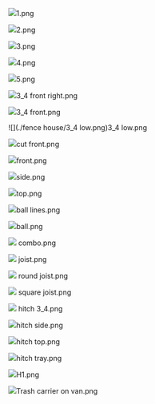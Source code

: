 
![](./comic/1.png)1.png

![](./comic/2.png)2.png

![](./comic/3.png)3.png

![](./comic/4.png)4.png

![](./comic/5.png)5.png

![](https://github.com/TutorialDoctor/3D-Modeling-Work/blob/master/Samples/fence%20house/3_4%20front%20right.png)3_4 front right.png

![](https://github.com/TutorialDoctor/3D-Modeling-Work/blob/master/Samples/fence%20house/3_4%20front.png)3_4 front.png

![](./fence house/3_4 low.png)3_4 low.png

![](https://github.com/TutorialDoctor/3D-Modeling-Work/blob/master/Samples/fence%20house/3_4%20low.png)cut front.png

![](https://github.com/TutorialDoctor/3D-Modeling-Work/blob/master/Samples/fence%20house/front.png)front.png

![](https://github.com/TutorialDoctor/3D-Modeling-Work/blob/master/Samples/fence%20house/side.png)side.png

![](https://github.com/TutorialDoctor/3D-Modeling-Work/blob/master/Samples/fence%20house/top.png)top.png

![](https://github.com/TutorialDoctor/3D-Modeling-Work/blob/master/Samples/quirky/ball%20lines.png)ball lines.png

![](./quirky/ball.png)ball.png

![](./quirky/combo.png)
combo.png

![](./quirky/joist.png)
joist.png

![](https://github.com/TutorialDoctor/3D-Modeling-Work/blob/master/Samples/quirky/round%20joist.png)
round joist.png

![](https://github.com/TutorialDoctor/3D-Modeling-Work/blob/master/Samples/quirky/square%20joist.png)
square joist.png

![](https://github.com/TutorialDoctor/3D-Modeling-Work/blob/master/Samples/Trash%20Hitch%20Tray/hitch%203_4.png)
hitch 3_4.png

![](https://github.com/TutorialDoctor/3D-Modeling-Work/blob/master/Samples/Trash%20Hitch%20Tray/hitch%20side.png)hitch side.png

![](https://github.com/TutorialDoctor/3D-Modeling-Work/blob/master/Samples/Trash%20Hitch%20Tray/hitch%20top.png)hitch top.png

![](https://github.com/TutorialDoctor/3D-Modeling-Work/blob/master/Samples/Trash%20Hitch%20Tray/hitch%20tray.png)hitch tray.png

![](./H1.png)H1.png

![](https://github.com/TutorialDoctor/3D-Modeling-Work/blob/master/Samples/Car%20Trash%20Bag%20Holder.png)Trash carrier on van.png
